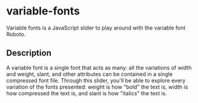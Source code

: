 # variable-fonts

Variable fonts is a JavaScript slider to play around with the variable font Roboto.

## Description

A variable font is a single font that acts as many:
  all the variations of width and weight, slant, and
  other attributes can be contained in a single compressed font file.
  Through this slider, you'll be able to explore every variation of the
  fonts presented: weight is how "bold" the text is, width is how compressed the text is,
  and slant is how "italics" the text is.

